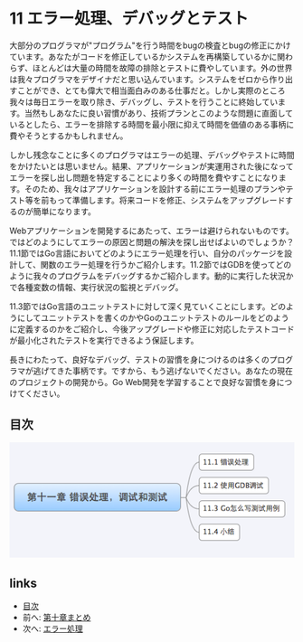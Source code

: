 # 11 エラー処理、デバッグとテスト
大部分のプログラマが"プログラム"を行う時間をbugの検査とbugの修正にかけています。あなたがコードを修正しているかシステムを再構築しているかに関わらず、ほとんどは大量の時間を故障の排除とテストに費やしています。外の世界は我々プログラマをデザイナだと思い込んでいます。システムをゼロから作り出すことができ、とても偉大で相当面白みのある仕事だと。しかし実際のところ我々は毎日エラーを取り除き、デバッグし、テストを行うことに終始しています。当然もしあなたに良い習慣があり、技術プランとこのような問題に直面しているとしたら、エラーを排除する時間を最小限に抑えて時間を価値のある事柄に費やそうとするかもしれません。

しかし残念なことに多くのプログラマはエラーの処理、デバッグやテストに時間をかけたいとは思いません。結果、アプリケーションが実運用された後になってエラーを探し出し問題を特定することにより多くの時間を費やすことになります。そのため、我々はアプリケーションを設計する前にエラー処理のプランやテスト等を前もって準備します。将来コードを修正、システムをアップグレードするのが簡単になります。

Webアプリケーションを開発するにあたって、エラーは避けられないものです。ではどのようにしてエラーの原因と問題の解決を探し出せばよいのでしょうか？ 11.1節ではGo言語においてどのようにエラー処理を行い、自分のパッケージを設計して、関数のエラー処理を行うかご紹介します。11.2節ではGDBを使ってどのように我々のプログラムをデバッグするかご紹介します。動的に実行した状況かで各種変数の情報、実行状況の監視とデバッグ。

11.3節ではGo言語のユニットテストに対して深く見ていくことにします。どのようにしてユニットテストを書くのかやGoのユニットテストのルールをどのように定義するのかをご紹介し、今後アップグレードや修正に対応したテストコードが最小化されたテストを実行できるよう保証します。

長きにわたって、良好なデバッグ、テストの習慣を身につけるのは多くのプログラマが逃げてきた事柄です。ですから、もう逃げないでください。あなたの現在のプロジェクトの開発から。Go Web開発を学習することで良好な習慣を身につけてください。

## 目次
 
![](images/navi11.png?raw=true)

## links
   * [目次](<preface.md>)
   * 前へ: [第十章まとめ](<10.4.md>)
   * 次へ: [エラー処理](<11.1.md>)
